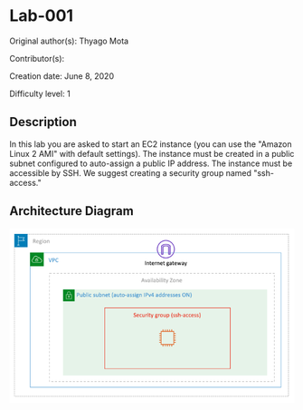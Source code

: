 # Lab-001

Original author(s): Thyago Mota

Contributor(s):

Creation date: June 8, 2020

Difficulty level: 1

## Description
In this lab you are asked to start an EC2 instance (you can use the "Amazon Linux 2 AMI" with default settings).  The instance must be created in a public subnet configured to auto-assign a public IP address.  The instance must be accessible by SSH. We suggest creating a security group named "ssh-access."

## Architecture Diagram
![lab-001-01 image](images/lab-001-01.png)
